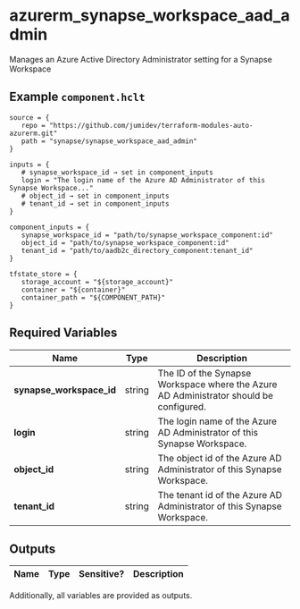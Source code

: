 # azurerm_synapse_workspace_aad_admin

Manages an Azure Active Directory Administrator setting for a Synapse Workspace

## Example `component.hclt`

```hcl
source = {
   repo = "https://github.com/jumidev/terraform-modules-auto-azurerm.git"   
   path = "synapse/synapse_workspace_aad_admin"   
}

inputs = {
   # synapse_workspace_id → set in component_inputs
   login = "The login name of the Azure AD Administrator of this Synapse Workspace..."   
   # object_id → set in component_inputs
   # tenant_id → set in component_inputs
}

component_inputs = {
   synapse_workspace_id = "path/to/synapse_workspace_component:id"   
   object_id = "path/to/synapse_workspace_component:id"   
   tenant_id = "path/to/aadb2c_directory_component:tenant_id"   
}

tfstate_store = {
   storage_account = "${storage_account}"   
   container = "${container}"   
   container_path = "${COMPONENT_PATH}"   
}

```

## Required Variables

| Name | Type |  Description |
| ---- | --------- |  ----------- |
| **synapse_workspace_id** | string |  The ID of the Synapse Workspace where the Azure AD Administrator should be configured. | 
| **login** | string |  The login name of the Azure AD Administrator of this Synapse Workspace. | 
| **object_id** | string |  The object id of the Azure AD Administrator of this Synapse Workspace. | 
| **tenant_id** | string |  The tenant id of the Azure AD Administrator of this Synapse Workspace. | 



## Outputs

| Name | Type | Sensitive? | Description |
| ---- | ---- | --------- | --------- |

Additionally, all variables are provided as outputs.
